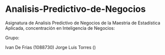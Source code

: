 # Analisis-Predictivo-de-Negocios
Asignatura de Analisis Predictivo de Negocios de la Maestria de Estadística Aplicada, concentración en Inteligencia de Negocios:

Grupo:

Ivan De Frias (1088730)
Jorge Luis Torres ()
